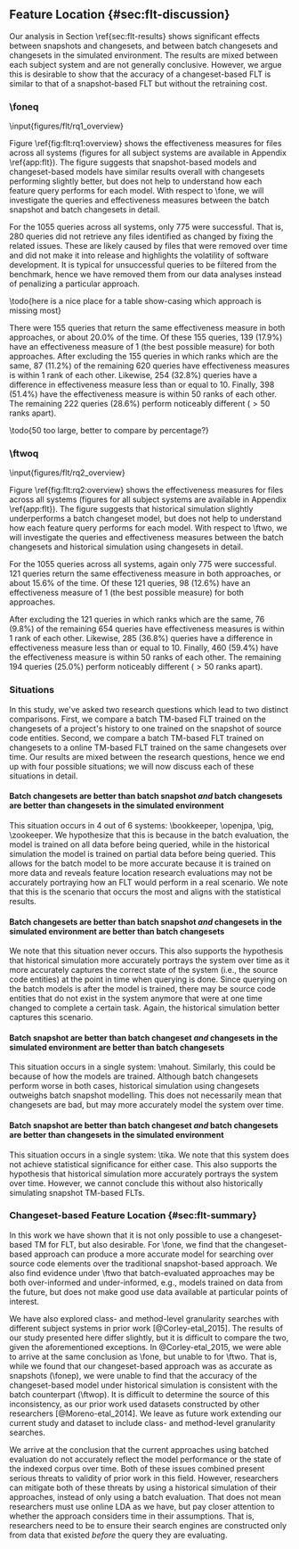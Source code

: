 ## Feature Location {#sec:flt-discussion}

Our analysis in Section \ref{sec:flt-results} shows significant effects between
snapshots and changesets, and between batch changesets and changesets in the
simulated environment.  The results are mixed between each subject system and
are not generally conclusive.  However, we argue this is desirable to show that
the accuracy of a changeset-based FLT is similar to that of a snapshot-based
FLT but without the retraining cost.


### \foneq

<!--All
max bound:	4968
same:	155	0.2
same (ones):	139	0.17935483871
diff of 1:	87	0.112258064516
diff of 2:	52	0.0670967741935
diff of 3:	30	0.0387096774194
within <=1:	87	0.112258064516
within <=5:	213	0.274838709677
within <=10:	254	0.327741935484
within <=50:	398	0.513548387097
other (>50.000000):	222	0.286451612903
within <= 50 (1.000000%):	398	0.513548387097
within <= 248 (5.000000%):	516	0.665806451613
within <= 497 (10.000000%):	559	0.721290322581
within <= 2484 (50.000000%):	617	0.796129032258
other > 2484 (50.000000%):	3	0.00387096774194
worst (Changesets - Snapshot) 888.0 -4478.0
total:	775
-->

\input{figures/flt/rq1_overview}

Figure \ref{fig:flt:rq1:overview} shows the effectiveness measures for files
across all systems (figures for all subject systems are available in
Appendix \ref{app:flt}). The figure suggests that snapshot-based models and
changeset-based models have similar results overall with changesets performing
slightly better, but does not help to understand how each feature query
performs for each model.  With respect to \fone, we will investigate the
queries and effectiveness measures between the batch snapshot and batch
changesets in detail.

For the 1055 queries across all systems, only 775 were successful.  That is,
280 queries did not retrieve any files identified as changed by fixing the
related issues.  These are likely caused by files that were removed over time
and did not make it into release and highlights the volatility of software
development.  It is typical for unsuccessful queries to be filtered from the
benchmark, hence we have removed them from our data analyses instead of
penalizing a particular approach.

\todo{here is a nice place for a table show-casing which approach is missing most}

There were 155 queries that return the same effectiveness measure in both
approaches, or about 20.0% of the time.  Of these 155 queries, 139 (17.9%) have
an effectiveness measure of 1 (the best possible measure) for both approaches.
After excluding the 155 queries in which ranks which are the same, 87 (11.2%)
of the remaining 620 queries have effectiveness measures is within 1 rank of
each other.  Likewise, 254 (32.8%) queries have a difference in effectiveness
measure less than or equal to 10.  Finally, 398 (51.4%) have the effectiveness
measure is within 50 ranks of each other.  The remaining 222 queries (28.6%)
perform noticeably different ($> 50$ ranks apart).

\todo{50 too large, better to compare by percentage?}

### \ftwoq


<!--All
max bound:	4968
same:	121	0.156129032258
same (ones):	98	0.126451612903
diff of 1:	76	0.098064516129
diff of 2:	46	0.0593548387097
diff of 3:	30	0.0387096774194
within <=1:	76	0.098064516129
within <=5:	204	0.263225806452
within <=10:	285	0.367741935484
within <=50:	460	0.593548387097
other (>50.000000):	194	0.250322580645
within <= 50 (1.000000%):	460	0.593548387097
within <= 248 (5.000000%):	613	0.790967741935
within <= 497 (10.000000%):	634	0.818064516129
within <= 2484 (50.000000%):	654	0.843870967742
other > 2484 (50.000000%):	0	0.0
worst (Changesets - Historical) 1062.0 -2153.0
total:	775
-->

\input{figures/flt/rq2_overview}

Figure \ref{fig:flt:rq2:overview} shows the effectiveness measures for files
across all systems (figures for all subject systems are available in
Appendix \ref{app:flt}). The figure suggests that historical simulation slightly
underperforms a batch changeset model, but does not help to understand how each
feature query performs for each model.  With respect to \ftwo, we will
investigate the queries and effectiveness measures between the batch changesets
and historical simulation using changesets in detail.

For the 1055 queries across all systems, again only 775 were successful.  121
queries return the same effectiveness measure in both approaches, or about
15.6% of the time.  Of these 121 queries, 98 (12.6%) have an effectiveness
measure of 1 (the best possible measure) for both approaches.

After excluding the 121 queries in which ranks which are the same, 76 (9.8%) of
the remaining 654 queries have effectiveness measures is within 1 rank of each
other.  Likewise, 285 (36.8%) queries have a difference in effectiveness
measure less than or equal to 10.  Finally, 460 (59.4%) have the effectiveness
measure is within 50 ranks of each other.  The remaining 194 queries (25.0%)
perform noticeably different ($> 50$ ranks apart).


### Situations

In this study, we've asked two research questions which lead to two
distinct comparisons.  First, we compare a batch TM-based FLT trained on the
changesets of a project's history to one trained on the snapshot of source code
entities.  Second, we compare a batch TM-based FLT trained on changesets to a
online TM-based FLT trained on the same changesets over time.  Our results are
mixed between the research questions, hence we end up with four possible
situations; we will now discuss each of these situations in detail.

<!--
    SS < CS && CS > HS
       4          5
            4
        bookkeeper
        openjpa
        pig
        zookeeper

    SS < CS && CS < HS
       4          1
            0

    SS > CS && CS > HS
       2          5
            1
        tika

    SS > CS && CS < HS
       2          1
            1
        mahout
-->

#### Batch changesets are better than batch snapshot *and* batch changesets are better than changesets in the simulated environment

This situation occurs in 4 out of 6 systems: \bookkeeper, \openjpa, \pig,
\zookeeper.  We hypothesize that this is because in the batch evaluation, the
model is trained on all data before being queried, while in the historical
simulation the model is trained on partial data before being queried.  This
allows for the batch model to be more accurate because it is trained on more
data and reveals feature location research evaluations may not be accurately
portraying how an FLT would perform in a real scenario.  We note that this is
the scenario that occurs the most and aligns with the statistical results.

#### Batch changesets are better than batch snapshot *and* changesets in the simulated environment are better than batch changesets

We note that this situation never occurs. This also supports the hypothesis
that historical simulation more accurately portrays the system over time as it
more accurately captures the correct state of the system (i.e., the source code
entities) at the point in time when querying is done.  Since querying on the
batch models is after the model is trained, there may be source code entities
that do not exist in the system anymore that were at one time changed to
complete a certain task.  Again, the historical simulation better captures this
scenario.

#### Batch snapshot are better than batch changeset *and* changesets in the simulated environment are better than batch changesets

This situation occurs in a single system: \mahout.  Similarly, this could be
because of how the models are trained.  Although batch changesets perform worse
in both cases, historical simulation using changesets outweighs batch snapshot
modelling.  This does not necessarily mean that changesets are bad, but may
more accurately model the system over time.

#### Batch snapshot are better than batch changeset *and* batch changesets are better than changesets in the simulated environment

This situation occurs in a single system: \tika.  We note that this system does
not achieve statistical significance for either case.  This also supports the
hypothesis that historical simulation more accurately portrays the system over
time.  However, we cannot conclude this without also historically simulating
snapshot TM-based FLTs.

### Changeset-based Feature Location {#sec:flt-summary}

In this work we have shown that it is not only possible to use a
changeset-based TM for FLT, but also desirable.  For \fone, we find that the
changeset-based approach can produce a more accurate model for searching over
source code elements over the traditional snapshot-based approach.  We also
find evidence under \ftwo that batch-evaluated approaches may be both
over-informed and under-informed, e.g., models trained on data from the future,
but does not make good use data available at particular points of interest.

We have also explored class- and method-level granularity searches with
different subject systems in prior work [@Corley-etal_2015].  The results of
our study presented here differ slightly, but it is difficult to compare the
two, given the aforementioned exceptions.  In @Corley-etal_2015, we were able
to arrive at the same conclusion as \fone, but unable to for \ftwo.  That is,
while we found that our changeset-based approach was as accurate as snapshots
(\fonep), we were unable to find that the accuracy of the changeset-based model
under historical simulation is consistent with the batch counterpart (\ftwop).
It is difficult to determine the source of this inconsistency, as our prior
work used datasets constructed by other researchers [@Moreno-etal_2014].  We
leave as future work extending our current study and dataset to include class-
and method-level granularity searches.

We arrive at the conclusion that the current approaches using batched
evaluation do not accurately reflect the model performance or the state of the
indexed corpus over time.  Both of these issues combined present serious
threats to validity of prior work in this field.  However, researchers can
mitigate both of these threats by using a historical simulation of their
approaches, instead of only using a batch evaluation.  That does not mean
researchers must use online LDA as we have, but pay closer attention to whether
the approach considers time in their assumptions.  That is, researchers need to
be to ensure their search engines are constructed only from data that existed
*before* the query they are evaluating.
